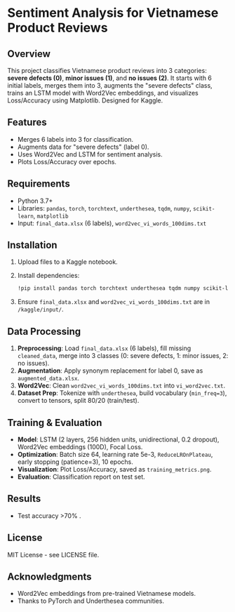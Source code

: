 
# Sentiment Analysis for Vietnamese Product Reviews

## Overview

This project classifies Vietnamese product reviews into 3 categories: **severe defects (0)**, **minor issues (1)**, and **no issues (2)**. It starts with 6 initial labels, merges them into 3, augments the "severe defects" class, trains an LSTM model with Word2Vec embeddings, and visualizes Loss/Accuracy using Matplotlib. Designed for Kaggle.

## Features

- Merges 6 labels into 3 for classification.
- Augments data for "severe defects" (label 0).
- Uses Word2Vec and LSTM for sentiment analysis.
- Plots Loss/Accuracy over epochs.

## Requirements

- Python 3.7+
- Libraries: `pandas`, `torch`, `torchtext`, `underthesea`, `tqdm`, `numpy`, `scikit-learn`, `matplotlib`
- Input: `final_data.xlsx` (6 labels), `word2vec_vi_words_100dims.txt`

## Installation

1. Upload files to a Kaggle notebook.
2. Install dependencies:

   ```bash
   !pip install pandas torch torchtext underthesea tqdm numpy scikit-learn matplotlib
   ```
3. Ensure `final_data.xlsx` and `word2vec_vi_words_100dims.txt` are in `/kaggle/input/`.

## Data Processing

1. **Preprocessing**: Load `final_data.xlsx` (6 labels), fill missing `cleaned_data`, merge into 3 classes (0: severe defects, 1: minor issues, 2: no issues).
2. **Augmentation**: Apply synonym replacement for label 0, save as `augmented_data.xlsx`.
3. **Word2Vec**: Clean `word2vec_vi_words_100dims.txt` into `vi_word2vec.txt`.
4. **Dataset Prep**: Tokenize with `underthesea`, build vocabulary (`min_freq=3`), convert to tensors, split 80/20 (train/test).

## Training & Evaluation

- **Model**: LSTM (2 layers, 256 hidden units, unidirectional, 0.2 dropout), Word2Vec embeddings (100D), Focal Loss.
- **Optimization**: Batch size 64, learning rate 5e-3, `ReduceLROnPlateau`, early stopping (patience=3), 10 epochs.
- **Visualization**: Plot Loss/Accuracy, saved as `training_metrics.png`.
- **Evaluation**: Classification report on test set.

## Results

- Test accuracy &gt;70% .

## License

MIT License - see LICENSE file.

## Acknowledgments

- Word2Vec embeddings from pre-trained Vietnamese models.
- Thanks to PyTorch and Underthesea communities.
